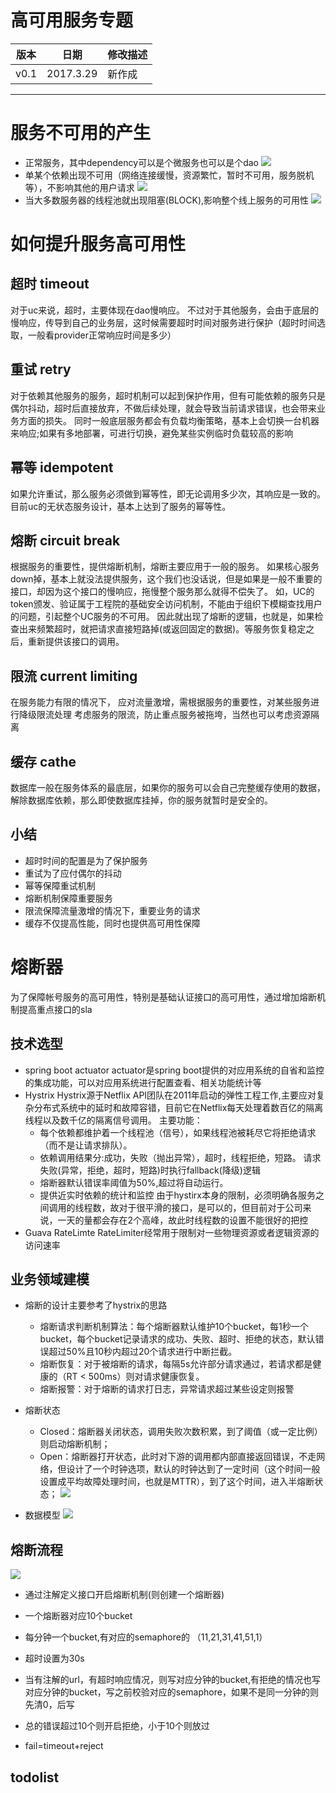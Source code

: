 高可用服务专题
===
|**版本**|日期|修改描述|
|:-:|:-:|:-|
|v0.1|2017.3.29|新作成|
---
# 服务不可用的产生
- 正常服务，其中dependency可以是个微服务也可以是个dao
![](images/request_normal.png)
- 单某个依赖出现不可用（网络连接缓慢，资源繁忙，暂时不可用，服务脱机等），不影响其他的用户请求
![](images/request_block.png)
- 当大多数服务器的线程池就出现阻塞(BLOCK),影响整个线上服务的可用性
![](images/request_blockmore.png)
# 如何提升服务高可用性
## 超时 timeout
对于uc来说，超时，主要体现在dao慢响应。
不过对于其他服务，会由于底层的慢响应，传导到自己的业务层，这时候需要超时时间对服务进行保护（超时时间选取，一般看provider正常响应时间是多少）
## 重试 retry
对于依赖其他服务的服务，超时机制可以起到保护作用，但有可能依赖的服务只是偶尔抖动，超时后直接放弃，不做后续处理，就会导致当前请求错误，也会带来业务方面的损失。
同时一般底层服务都会有负载均衡策略，基本上会切换一台机器来响应;如果有多地部署，可进行切换，避免某些实例临时负载较高的影响
## 幂等 idempotent
如果允许重试，那么服务必须做到幂等性，即无论调用多少次，其响应是一致的。
目前uc的无状态服务设计，基本上达到了服务的幂等性。
## 熔断 circuit break
根据服务的重要性，提供熔断机制，熔断主要应用于一般的服务。
如果核心服务down掉，基本上就没法提供服务，这个我们也没话说，但是如果是一般不重要的接口，却因为这个接口的慢响应，拖慢整个服务那么就得不偿失了。
如，UC的token颁发、验证属于工程院的基础安全访问机制，不能由于组织下模糊查找用户的问题，引起整个UC服务的不可用。
因此就出现了熔断的逻辑，也就是，如果检查出来频繁超时，就把请求直接短路掉(或返回固定的数据)。等服务恢复稳定之后，重新提供该接口的调用。
## 限流 current limiting
在服务能力有限的情况下， 应对流量激增，需根据服务的重要性，对某些服务进行降级限流处理
考虑服务的限流，防止重点服务被拖垮，当然也可以考虑资源隔离
## 缓存 cathe
数据库一般在服务体系的最底层，如果你的服务可以会自己完整缓存使用的数据，解除数据库依赖，那么即使数据库挂掉，你的服务就暂时是安全的。
## 小结
+ 超时时间的配置是为了保护服务
+ 重试为了应付偶尔的抖动
+ 幂等保障重试机制
+ 熔断机制保障重要服务
+ 限流保障流量激增的情况下，重要业务的请求
+ 缓存不仅提高性能，同时也提供高可用性保障

# 熔断器
为了保障帐号服务的高可用性，特别是基础认证接口的高可用性，通过增加熔断机制提高重点接口的sla
## 技术选型
+ spring boot actuator
actuator是spring boot提供的对应用系统的自省和监控的集成功能，可以对应用系统进行配置查看、相关功能统计等
+ Hystrix
Hystrix源于Netflix API团队在2011年启动的弹性工程工作,主要应对复杂分布式系统中的延时和故障容错，目前它在Netflix每天处理着数百亿的隔离线程以及数千亿的隔离信号调用。
主要功能：
   - 每个依赖都维护着一个线程池（信号），如果线程池被耗尽它将拒绝请求（而不是让请求排队）。
   - 依赖调用结果分:成功，失败（抛出异常），超时，线程拒绝，短路。 请求失败(异常，拒绝，超时，短路)时执行fallback(降级)逻辑
   - 熔断器默认错误率阈值为50%,超过将自动运行。
   - 提供近实时依赖的统计和监控
由于hystirx本身的限制，必须明确各服务之间调用的线程数，故对于很平滑的接口，是可以的，但目前对于公司来说，一天的量都会存在2个高峰，故此时线程数的设置不能很好的把控
+ Guava RateLimte
RateLimiter经常用于限制对一些物理资源或者逻辑资源的访问速率

## 业务领域建模
+ 熔断的设计主要参考了hystrix的思路
   - 熔断请求判断机制算法：每个熔断器默认维护10个bucket，每1秒一个bucket，每个bucket记录请求的成功、失败、超时、拒绝的状态，默认错误超过50%且10秒内超过20个请求进行中断拦截。
   - 熔断恢复：对于被熔断的请求，每隔5s允许部分请求通过，若请求都是健康的（RT < 500ms）则对请求健康恢复。
   - 熔断报警：对于熔断的请求打日志，异常请求超过某些设定则报警

+ 熔断状态
   - Closed：熔断器关闭状态，调用失败次数积累，到了阈值（或一定比例）则启动熔断机制；
   - Open：熔断器打开状态，此时对下游的调用都内部直接返回错误，不走网络，但设计了一个时钟选项，默认的时钟达到了一定时间（这个时间一般设置成平均故障处理时间，也就是MTTR），到了这个时间，进入半熔断状态；
![](images/circuit_block_state.png)
+ 数据模型
![](images/circuit_block_model.png)
## 熔断流程
![](images/circuit_block_seq.png)
+ 通过注解定义接口开启熔断机制(则创建一个熔断器)
+ 一个熔断器对应10个bucket
+ 每分钟一个bucket,有对应的semaphore的  （11,21,31,41,51,1）
+ 超时设置为30s
+ 当有注解的url，有超时响应情况，则写对应分钟的bucket,有拒绝的情况也写对应分钟的bucket，写之前校验对应的semaphore，如果不是同一分钟的则先清0，后写

+ 总的错误超过10个则开启拒绝，小于10个则放过

+ fail=timeout+reject
## todolist



